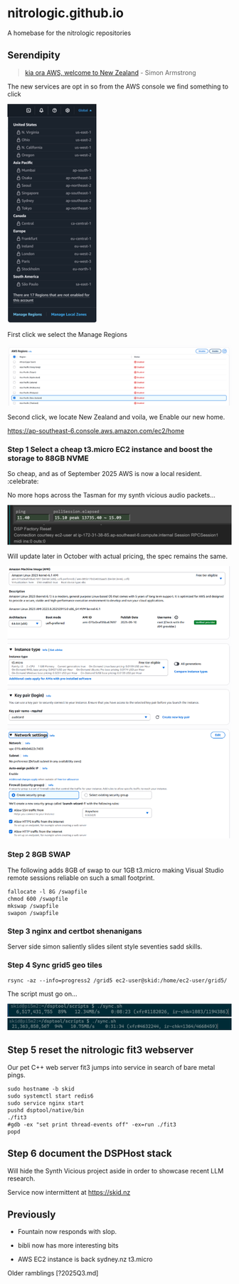 # nitrologic.github.io

A homebase for the nitrologic repositories

## Serendipity

> [kia ora AWS, welcome to New Zealand](https://aws.amazon.com/blogs/aws/now-open-aws-asia-pacific-new-zealand-region/) - Simon Armstrong

The new services are opt in so from the AWS console we find something to click

<img src="media/enablenewzealand1.png" alt="drawing" width="200"/>

First click we select the Manage Regions

![enable2](media/enablenewzealand2.png)

Second click, we locate New Zealand and voila, we Enable our new home.

https://ap-southeast-6.console.aws.amazon.com/ec2/home

### Step 1 Select a cheap t3.micro EC2 instance and boost the storage to 88GB NVME

So cheap, and as of September 2025 AWS is now a local resident. :celebrate:

No more hops across the Tasman for my synth vicious audio packets...

![ping](media/pingsoutheast6.png)

Will update later in October with actual pricing, the spec remains the same.

![bits](media/awsec2bits.png)

### Step 2 8GB SWAP

The following adds 8GB of swap to our 1GB t3.micro making Visual Studio remote sessions reliable on such a small footprint.

```
fallocate -l 8G /swapfile
chmod 600 /swapfile
mkswap /swapfile
swapon /swapfile
```

### Step 3 nginx and certbot shenanigans

Server side simon saliently slides silent style seventies sadd skills.

### Step 4 Sync grid5 geo tiles

```
rsync -az --info=progress2 /grid5 ec2-user@skid:/home/ec2-user/grid5/
```

The script must go on...

![rsync](media/sync1a.png)
![rsync](media/sync1b.png)

## Step 5 reset the nitrologic fit3 webserver

Our pet C++ web server fit3 jumps into service in search of bare metal pings.

```
sudo hostname -b skid
sudo systemctl start redis6
sudo service nginx start
pushd dsptool/native/bin
./fit3
#gdb -ex "set print thread-events off" -ex=run ./fit3
popd
```

## Step 6 document the DSPHost stack

Will hide the Synth Vicious project aside in order to showcase recent LLM research.

Service now intermittent at https://skid.nz


## Previously

* Fountain now responds with slop.

* bibli now has more interesting bits

* AWS EC2 instance is back sydney.nz t3.micro

Older ramblings [?2025Q3.md]
